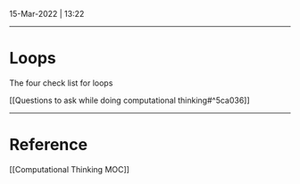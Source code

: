15-Mar-2022 | 13:22


---
# Loops

The four check list for loops

[[Questions to ask while doing computational thinking#^5ca036]]


---
# Reference
[[Computational Thinking MOC]]